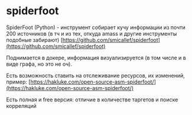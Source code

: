 # spiderfoot

SpiderFoot (Python) - инструмент собирает кучу информации из почти 200 источников (в тч и из тех, откуда amass и другие инструменты подобные забирают) [https://github.com/smicallef/spiderfoot](https://github.com/smicallef/spiderfoot)

Поднимается в докере, информация визуализируется (в том числе и в виде графа, но это не оч).

Есть возможность ставить на отслеживание ресурсов, их изменений, пример: [https://hakluke.com/open-source-asm-spiderfoot/](https://hakluke.com/open-source-asm-spiderfoot/)

Есть полная и free версия: отличие в количестве таргетов и поиске корреляций
